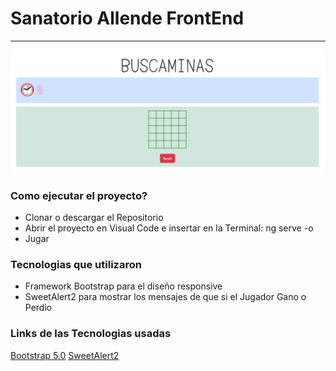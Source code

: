 # Sanatorio Allende FrontEnd
------------------------------------------------------
![](img/buscaminas.png "Diseño el juego Buscaminas")

### __Como ejecutar el proyecto?__

* Clonar o descargar el Repositorio
* Abrir el proyecto en Visual Code e insertar en la Terminal: ng serve -o
* Jugar



### __Tecnologias que utilizaron__

* Framework Bootstrap para el diseño responsive
* SweetAlert2 para mostrar los mensajes de que si el Jugador Gano o Perdio



### __Links de las Tecnologias usadas__

[Bootstrap 5.0](https://getbootstrap.com/)
[SweetAlert2](https://sweetalert2.github.io/)
